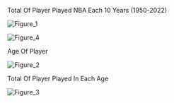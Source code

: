 Total Of Player Played NBA Each 10 Years (1950-2022)

![Figure_1](https://github.com/Chaun09/basicdataanalyst/assets/112841027/ac272a53-309c-454e-98ae-97cbeed5bfc0)

![Figure_4](https://github.com/Chaun09/BasicDataAnalyst/assets/112841027/7cbfe22c-932e-4439-95c2-d9f82edc74dd)

Age Of Player 

![Figure_2](https://github.com/Chaun09/basicdataanalyst/assets/112841027/ae576465-13f1-4c95-b6dd-79f911c3f186)

Total Of Player Played In Each Age

![Figure_3](https://github.com/Chaun09/basicdataanalyst/assets/112841027/51fee728-823a-4e4e-a285-f935004a46ac)
